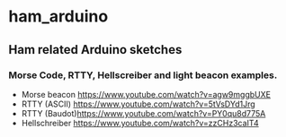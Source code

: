 # ham_arduino
## Ham related Arduino sketches

### Morse Code, RTTY, Hellscreiber and light beacon examples. 
- Morse beacon https://www.youtube.com/watch?v=agw9mggbUXE
- RTTY (ASCII) https://www.youtube.com/watch?v=5tVsDYd1Jrg
- RTTY (Baudot)https://www.youtube.com/watch?v=PY0qu8d775A
- Hellschreiber https://www.youtube.com/watch?v=zzCHz3caIT4
